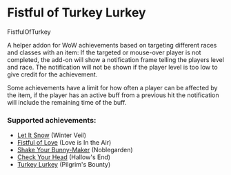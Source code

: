 # Fistful of Turkey Lurkey
FistfulOfTurkey

A helper addon for WoW achievements based on targeting different races and classes with an item:
If the targeted or mouse-over player is not completed, the add-on will show a notification frame telling the players
level and race. The notification will not be shown if the player level is too low to give credit for the achievement.

Some achievements have a limit for how often a player can be affected by the item, if the player has an active buff from
a previous hit the notification will include the remaining time of the buff.

### Supported achievements:

* [Let It Snow](https://www.wowhead.com/wotlk/achievement=1687) (Winter Veil)
* [Fistful of Love](https://www.wowhead.com/wotlk/achievement=1699) (Love is In the Air)
* [Shake Your Bunny-Maker](https://www.wowhead.com/wotlk/achievement=2422) (Noblegarden)
* [Check Your Head](https://www.wowhead.com/wotlk/achievement=291) (Hallow's End)
* [Turkey Lurkey](https://www.wowhead.com/wotlk/achievement=3559/turkey-lurkey) (Pilgrim's Bounty) 
